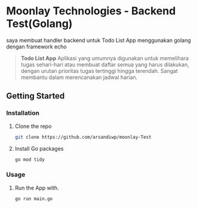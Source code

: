 # Moonlay Technologies - Backend Test(Golang)
saya membuat handler backend untuk Todo List App menggunakan golang dengan framework echo
>**Todo List App**
Aplikasi yang umumnya digunakan untuk memelihara tugas sehari-hari atau membuat daftar semua yang harus dilakukan, dengan urutan prioritas tugas tertinggi hingga terendah. Sangat membantu dalam merencanakan jadwal harian.
## Getting Started

### Installation

1. Clone the repo
   ```sh
   git clone https://github.com/arsandiwp/moonlay-Test
   ```
2. Install Go packages
   ```sh
   go mod tidy
   ```

### Usage

1. Run the App with.

   ```sh
   go run main.go
   ```
